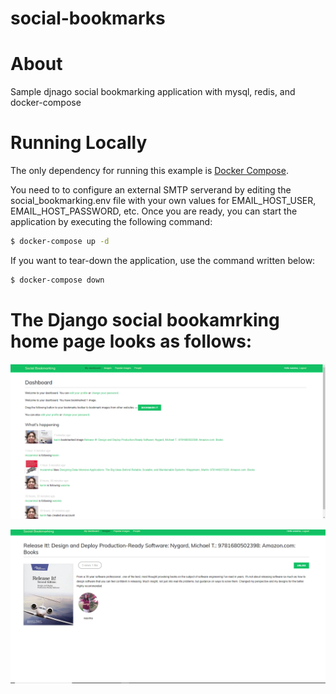 # social-bookmarks

# About

Sample djnago social bookmarking application with mysql, redis, and docker-compose

# Running Locally
The only dependency for running this example is [Docker Compose][docker].

[docker]: https://docs.docker.com/compose/install/

You need to to configure an external SMTP serverand by editing the social_bookmarking.env file with your own values for EMAIL_HOST_USER, EMAIL_HOST_PASSWORD, etc. Once you are ready, you can start the application by executing the following command:

```sh
$ docker-compose up -d
```

If you want to tear-down the application, use the command written below:

```sh
$ docker-compose down
```

# The Django social bookamrking home page looks as follows:

![Screenshot](social-bookmarking.PNG)

![Screenshot](social-bookmarking1.PNG)




